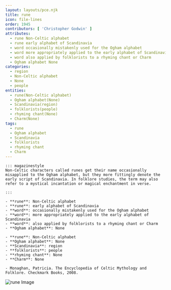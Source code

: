 ```yaml
---
layout: layouts/pce.njk
title: rune
icon: file-lines
order: 1945
contributors: [ 'Christopher Godwin' ]
attributes:
  - rune Non-Celtic alphabet
  - rune early alphabet of Scandinavia
  - word occasionally mistakenly used for the Ogham alphabet
  - word more appropriately applied to the early alphabet of Scandinavia
  - word also applied by folklorists to a rhyming chant or Charm
  - Ogham alphabet None
categories:
  - region
  - Non-Celtic alphabet
  - None
  - people
entities:
  - rune(Non-Celtic alphabet)
  - Ogham alphabet(None)
  - Scandinavia(region)
  - folklorists(people)
  - rhyming chant(None)
  - Charm(None)
tags:
  - rune
  - Ogham alphabet
  - Scandinavia
  - folklorists
  - rhyming chant
  - Charm
---
```

``` tab [group1:Info]
::: magazinestyle
Non-Celtic characters called runes get their name occasionally misapplied to the Ogham alphabet, but they more fittingly denote the early script of Scandinavia. In folklore studies, the term may also refer to a mystical incantation or magical enchantment in verse.

:::
```
``` tab [group1:Attributes]
- **rune**: Non-Celtic alphabet
- **rune**: early alphabet of Scandinavia
- **word**: occasionally mistakenly used for the Ogham alphabet
- **word**: more appropriately applied to the early alphabet of Scandinavia
- **word**: also applied by folklorists to a rhyming chant or Charm
- **Ogham alphabet**: None
```
``` tab [group1:Entities]
- **rune**: Non-Celtic alphabet
- **Ogham alphabet**: None
- **Scandinavia**: region
- **folklorists**: people
- **rhyming chant**: None
- **Charm**: None
```
``` tab [group1:Sources]
- Monaghan, Patricia. The Encyclopedia of Celtic Mythology and Folklore. Checkmark Books, 2008.
```
![rune Image](https://upload.wikimedia.org/wikipedia/commons/7/7a/CodexRunicus.jpeg)
